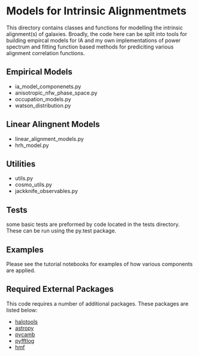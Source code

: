 # Models for Intrinsic Alignmentmets

This directory contains classes and functions for modelling the intrinsic alignment(s) of galaxies.  Broadly, the code here can be split into tools for building empircal models for IA and my own implementations of power spectrum and fitting function based methods for prediciting various alignment correlation functions.


## Empirical Models
* ia\_model\_componenets.py
* anisotropic\_nfw\_phase\_space.py
* occupation\_models.py
* watson\_distribution.py


## Linear Alingnent Models
* linear\_alignment\_models.py
* hrh\_model.py


## Utilities
* utils.py
* cosmo\_utils.py
* jackknife\_observables.py

## Tests
some basic tests are preformed by code located in the tests directory.  These can be run using the py.test package.

## Examples
Please see the tutorial notebooks for examples of how various components are applied.


## Required External Packages
This code requires a number of additional packages.  These packages are listed below:

* [halotools](https://halotools.readthedocs.io/en/latest/)
* [astropy](http://www.astropy.org)
* [pycamb](http://camb.readthedocs.io/en/latest/)
* [pyfftlog](https://github.com/McWilliamsCenter/pyfftlog)
* [hmf](http://hmf.readthedocs.io/en/latest/)
